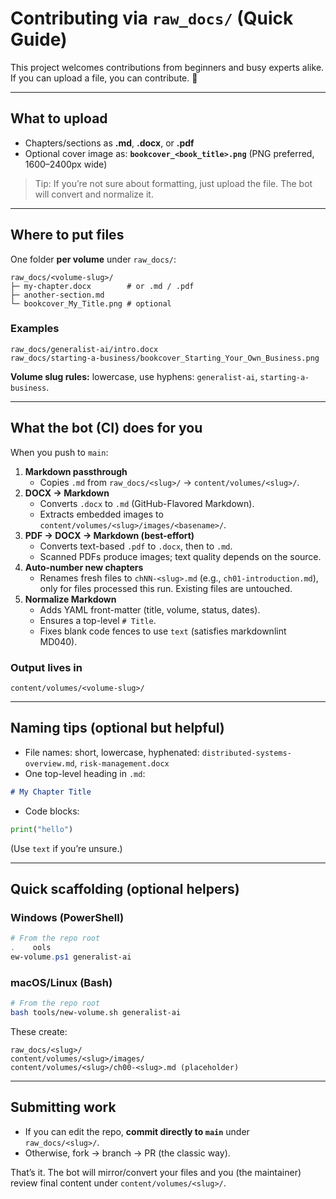 # Contributing via `raw_docs/` (Quick Guide)

This project welcomes contributions from beginners and busy experts alike.
If you can upload a file, you can contribute. 🚀

---

## What to upload

- Chapters/sections as **.md**, **.docx**, or **.pdf**
- Optional cover image as: **`bookcover_<book_title>.png`** (PNG preferred, 1600–2400px wide)

> Tip: If you’re not sure about formatting, just upload the file. The bot will convert and normalize it.

---

## Where to put files

One folder **per volume** under `raw_docs/`:

```text
raw_docs/<volume-slug>/
├─ my-chapter.docx        # or .md / .pdf
├─ another-section.md
└─ bookcover_My_Title.png # optional
```

### Examples
```text
raw_docs/generalist-ai/intro.docx
raw_docs/starting-a-business/bookcover_Starting_Your_Own_Business.png
```

**Volume slug rules:** lowercase, use hyphens: `generalist-ai`, `starting-a-business`.

---

## What the bot (CI) does for you

When you push to `main`:

1. **Markdown passthrough**
   - Copies `.md` from `raw_docs/<slug>/` → `content/volumes/<slug>/`.
2. **DOCX → Markdown**
   - Converts `.docx` to `.md` (GitHub-Flavored Markdown).
   - Extracts embedded images to `content/volumes/<slug>/images/<basename>/`.
3. **PDF → DOCX → Markdown (best-effort)**
   - Converts text-based `.pdf` to `.docx`, then to `.md`.
   - Scanned PDFs produce images; text quality depends on the source.
4. **Auto-number new chapters**
   - Renames fresh files to `chNN-<slug>.md` (e.g., `ch01-introduction.md`), only for files processed this run. Existing files are untouched.
5. **Normalize Markdown**
   - Adds YAML front-matter (title, volume, status, dates).
   - Ensures a top-level `# Title`.
   - Fixes blank code fences to use `text` (satisfies markdownlint MD040).

### Output lives in
```text
content/volumes/<volume-slug>/
```

---

## Naming tips (optional but helpful)

- File names: short, lowercase, hyphenated:
  `distributed-systems-overview.md`, `risk-management.docx`
- One top-level heading in `.md`:
```markdown
# My Chapter Title
```
- Code blocks:
```python
print("hello")
```
(Use `text` if you’re unsure.)

---

## Quick scaffolding (optional helpers)

### Windows (PowerShell)
```powershell
# From the repo root
.    ools
ew-volume.ps1 generalist-ai
```

### macOS/Linux (Bash)
```bash
# From the repo root
bash tools/new-volume.sh generalist-ai
```

These create:
```text
raw_docs/<slug>/
content/volumes/<slug>/images/
content/volumes/<slug>/ch00-<slug>.md (placeholder)
```

---

## Submitting work

- If you can edit the repo, **commit directly to `main`** under `raw_docs/<slug>/`.
- Otherwise, fork → branch → PR (the classic way).

That’s it. The bot will mirror/convert your files and you (the maintainer) review final content under `content/volumes/<slug>/`.
